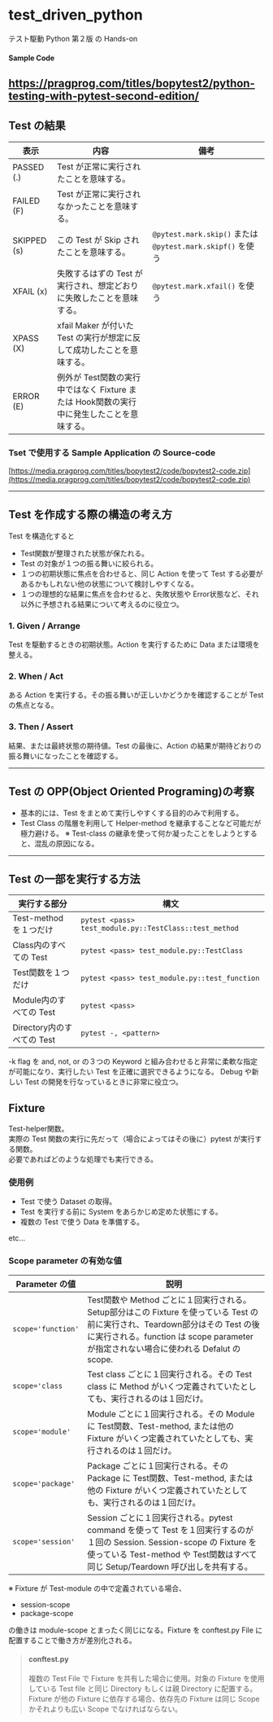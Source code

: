 # test_driven_python

テスト駆動 Python 第２版 の Hands-on

#### Sample Code

https://pragprog.com/titles/bopytest2/python-testing-with-pytest-second-edition/
---

## Test の結果

| 表示          | 内容                                                     | 備考                                                   |
|-------------|--------------------------------------------------------|------------------------------------------------------|
| PASSED (.)  | Test が正常に実行されたことを意味する。                                 |                                                      |
| FAILED (F)  | Test が正常に実行されなかったことを意味する。                              |                                                      |
| SKIPPED (s) | この Test が Skip されたことを意味する。                             | `@pytest.mark.skip()` または `@pytest.mark.skipf()` を使う |
| XFAIL (x)   | 失敗するはずの Test が実行され、想定どおりに失敗したことを意味する。                  | `@pytest.mark.xfail()` を使う                           |
| XPASS (X)   | xfail Maker が付いた Test の実行が想定に反して成功したことを意味する。           |                                                      |
| ERROR (E)   | 例外が Test関数の実行中ではなく Fixture または Hook関数の実行中に発生したことを意味する。 |                                                      |

### Tset で使用する Sample Application の Source-code

[https://media.pragprog.com/titles/bopytest2/code/bopytest2-code.zip](https://media.pragprog.com/titles/bopytest2/code/bopytest2-code.zip)

---

## Test を作成する際の構造の考え方

Test を構造化すると

- Test関数が整理された状態が保たれる。
- Test の対象が１つの振る舞いに絞られる。
- １つの初期状態に焦点を合わせると、同じ Action を使って Test する必要があるかもしれない他の状態について検討しやすくなる。
- １つの理想的な結果に焦点を合わせると、失敗状態や Error状態など、それ以外に予想される結果について考えるのに役立つ。

### 1. Given / Arrange

Test を駆動するときの初期状態。Action を実行するために Data または環境を整える。

### 2. When / Act

ある Action を実行する。その振る舞いが正しいかどうかを確認することが Test の焦点となる。

### 3. Then / Assert

結果、または最終状態の期待値。Test の最後に、Action の結果が期待どおりの振る舞いになったことを確認する。

---

## Test の OPP(Object Oriented Programing)の考察

- 基本的には、Test をまとめて実行しやすくする目的のみで利用する。
- Test Class の階層を利用して Helper-method を継承することなど可能だが極力避ける。
  ※ Test-class の継承を使って何か凝ったことをしようとすると、混乱の原因になる。

---

## Test の一部を実行する方法

| 実行する部分               | 構文                                                     |
|----------------------|--------------------------------------------------------|
| Test-method を１つだけ    | `pytest <pass> test_module.py::TestClass::test_method` |
| Class内のすべての Test     | `pytest <pass> test_module.py::TestClass`              |
| Test関数を１つだけ          | `pytest <pass> test_module.py::test_function`          |
| Module内のすべての Test    | `pytest <pass>`                                        |
| Directory内のすべての Test | `pytest -, <pattern>`                                  |

-k flag を and, not, or の３つの Keyword と組み合わせると非常に柔軟な指定が可能になり、実行したい Test を正確に選択できるようになる。
Debug や新しい Test の開発を行なっているときに非常に役立つ。

## Fixture

Test-helper関数。  
実際の Test 関数の実行に先だって（場合によってはその後に）pytest が実行する関数。  
必要であればどのような処理でも実行できる。

### 使用例

- Test で使う Dataset の取得。
- Test を実行する前に System をあらかじめ定めた状態にする。
- 複数の Test で使う Data を準備する。

etc...

### Scope parameter の有効な値

| Parameter の値       | 説明                                                                                                                                                      |
|--------------------|---------------------------------------------------------------------------------------------------------------------------------------------------------|
| `scope='function'` | Test関数や Method ごとに１回実行される。Setup部分はこの Fixture を使っている Test の前に実行され、Teardown部分はその Test の後に実行される。function は scope parameter が指定されない場合に使われる Defalut の scope. |
| `scope='class`     | Test class ごとに１回実行される。その Test class に Method がいくつ定義されていたとしても、実行されるのは１回だけ。                                                                               |
| `scope='module'`   | Module ごとに１回実行される。その Module に Test関数、Test-method, または他の Fixture がいくつ定義されていたとしても、実行されるのは１回だけ。                                                            |
| `scope='package'`  | Package ごとに１回実行される。その Package に Test関数、Test-method, または他の Fixture がいくつ定義されていたとしても、実行されるのは１回だけ。                                                          |
| `scope='session'`  | Session ごとに１回実行される。pytest command を使って Test を１回実行するのが１回の Session. Session-scope の Fixture を使っている Test-method や Test関数はすべて同じ Setup/Teardown 呼び出しを共有する。   |

※ Fixture が Test-module の中で定義されている場合、

- session-scope
- package-scope

の働きは module-scope とまったく同じになる。Fixture を conftest.py File に配置することで働き方が差別化される。

> #### conftest.py
> 複数の Test File で Fixture を共有した場合に使用。対象の Fixture を使用している Test file と同じ Directory もしくは親 Directory
> に配置する。  
> Fixture が他の Fixture に依存する場合、依存先の Fixture は同じ Scope かそれよりも広い Scope でなければならない。

